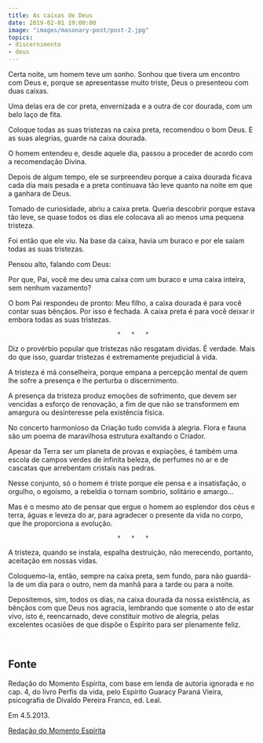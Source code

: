 ```yaml
---
title: As caixas de Deus
date: 2019-02-01 19:00:00
image: "images/masonary-post/post-2.jpg"
topics: 
- discernimento
- deus
---
```


Certa noite, um homem teve um sonho. Sonhou que tivera um encontro com Deus e,
porque se apresentasse muito triste, Deus o presenteou com duas caixas.

Uma delas era de cor preta, envernizada e a outra de cor dourada, com um belo
laço de fita.

Coloque todas as suas tristezas na caixa preta, recomendou o bom Deus. E as
suas alegrias, guarde na caixa dourada.

O homem entendeu e, desde aquele dia, passou a proceder de acordo com a
recomendação Divina.

Depois de algum tempo, ele se surpreendeu porque a caixa dourada ficava cada
dia mais pesada e a preta continuava tão leve quanto na noite em que a ganhara
de Deus.

Tomado de curiosidade, abriu a caixa preta. Queria descobrir porque estava tão
leve, se quase todos os dias ele colocava ali ao menos uma pequena tristeza.

Foi então que ele viu. Na base da caixa, havia um buraco e por ele saíam todas
as suas tristezas.

Pensou alto, falando com Deus:

Por que, Pai, você me deu uma caixa com um buraco e uma caixa inteira, sem
nenhum vazamento?

O bom Pai respondeu de pronto: Meu filho, a caixa dourada é para você contar
suas bênçãos. Por isso é fechada. A caixa preta é para você deixar ir embora
todas as suas tristezas.

                                   *   *   *

Diz o provérbio popular que tristezas não resgatam dívidas. É verdade. Mais do
que isso, guardar tristezas é extremamente prejudicial à vida.

A tristeza é má conselheira, porque empana a percepção mental de quem lhe sofre
a presença e lhe perturba o discernimento.

A presença da tristeza produz emoções de sofrimento, que devem ser vencidas a
esforço de renovação, a fim de que não se transformem em amargura ou
desinteresse pela existência física.

No concerto harmonioso da Criação tudo convida à alegria. Flora e fauna são um
poema de maravilhosa estrutura exaltando o Criador.

Apesar da Terra ser um planeta de provas e expiações, é também uma escola de
campos verdes de infinita beleza, de perfumes no ar e de cascatas que
arrebentam cristais nas pedras.

Nesse conjunto, só o homem é triste porque ele pensa e a insatisfação, o
orgulho, o egoísmo, a rebeldia o tornam sombrio, solitário e amargo...

Mas é o mesmo ato de pensar que ergue o homem ao esplendor dos céus e terra,
águas e leveza do ar, para agradecer o presente da vida no corpo, que lhe
proporciona a evolução.

                                   *   *   *

A tristeza, quando se instala, espalha destruição, não merecendo, portanto,
aceitação em nossas vidas.

Coloquemo-la, então, sempre na caixa preta, sem fundo, para não guardá-la de um
dia para o outro, nem da manhã para a tarde ou para a noite.

Depositemos, sim, todos os dias, na caixa dourada da nossa existência, as
bênçãos com que Deus nos agracia, lembrando que somente o ato de estar vivo,
isto é, reencarnado, deve constituir motivo de alegria, pelas excelentes
ocasiões de que dispõe o Espírito para ser plenamente feliz.

 
## Fonte
Redação do Momento Espírita, com base em lenda de autoria
ignorada e no cap. 4, do livro Perfis da vida, pelo Espírito Guaracy
Paraná Vieira, psicografia de Divaldo Pereira Franco, ed. Leal.

Em 4.5.2013.

[Redação do Momento Espírita](http://momento.com.br/pt/ler_texto.php?id=1686)
